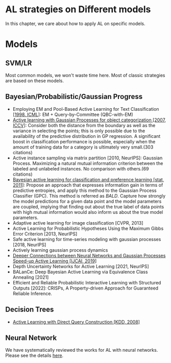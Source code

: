 # AL strategies on Different models

In this chapter, we care about how to apply AL on specific models.

# Models

## SVM/LR
Most common models, we won't waste time here.
Most of classic strategies are based on these models.

## Bayesian/Probabilistic/Gaussian Progress
- Employing EM and Pool-Based Active Learning for Text Classification [[1998. ICML]](http://citeseerx.ist.psu.edu/viewdoc/download?doi=10.1.1.50.10&rep=rep1&type=pdf): 
  EM + Query-by-Committee (QBC-with-EM)
- [Active learning with Gaussian Processes for object categorization [2007, ICCV]](https://ieeexplore.ieee.org/abstract/document/4408844): Consider both the distance from the boundary as well as the variance in selecting the points; this is only possible due to the availability of the predictive distribution in GP regression. A significant boost in classification performance is possible, especially when the amount of training data for a category is ultimately very small.(303 citations)
- Active instance sampling via matrix partition [2010, NeurIPS]: Gaussian Process. Maximizing a natural mutual information criterion between the labeled and unlabeled instances. No comparison with others.(69 citations)
- [Bayesian active learning for classification and preference learning [stat, 2011]](https://arxiv.org/abs/1112.5745):
  Propose an approach that expresses information gain in terms of predictive entropies, and apply this method to the Gaussian Process Classifier (GPC).
  This method is referred as *BALD*.
  Capture how strongly the model predictions for a given data point and the model parameters are coupled, implying that finding out about the true label of data points with high mutual information would also inform us about the true model parameters.
- Adaptive active learning for image classification [CVPR, 2013]
- Active Learning for Probabilistic Hypotheses Using the Maximum Gibbs Error Criterion [2013, NeurIPS]
- Safe active learning for time-series modeling with gaussian processes [2018, NeurIPS]
- Actively learning gaussian process dynamics
- [Deeper Connections between Neural Networks and Gaussian Processes Speed-up Active Learning [IJCAI, 2019]](https://arxiv.org/abs/1902.10350)
- Depth Uncertainty Networks for Active Learning [2021, NeurIPS]
- BALanCe: Deep Bayesian Active Learning via Equivalence Class Annealing [2021]
- Efficient and Reliable Probabilistic Interactive Learning with Structured Outputs [2022]: CRISPs, A Property-driven Approach for Guaranteed Reliable Inference.

## Decision Trees
- [Active Learning with Direct Query Construction [KDD, 2008]](https://dl.acm.org/doi/pdf/10.1145/1401890.1401950)

## Neural Network

We have systematically reviewed the works for AL with neural networks.
Please see the details [here](/../contents/deep_AL.md).